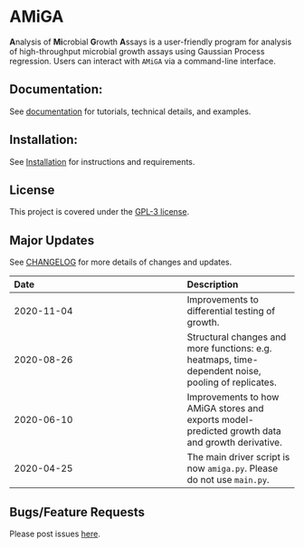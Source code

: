# AMiGA

**A**nalysis of **Mi**crobial **G**rowth **A**ssays is a user-friendly program for analysis of high-throughput microbial growth assays using Gaussian Process regression. Users can interact with `AMiGA` via a command-line interface.

## Documentation:

See [documentation](https://firasmidani.github.io/amiga) for tutorials, technical details, and examples.

## Installation:

See [Installation](https://firasmidani.github.io/amiga/doc/installation.html) for instructions and requirements.

## License

This project is covered under the [GPL-3 license](https://www.gnu.org/licenses/gpl-3.0.en.html).

## Major Updates

See [CHANGELOG](https://github.com/firasmidani/amiga/blob/master/CHANGELOG.md) for more details of changes and updates. 

|<div style="width:290px" style="text-align:left">Date</div>|Description|
|:---|:---|
|<div style="width:290px" style="text-align:left">2020-11-04</div>|Improvements to differential testing of growth.|
|<div style="width:290px" style="text-align:left">2020-08-26</div>|Structural changes and more functions: e.g. heatmaps, time-dependent noise, pooling of replicates.|  
|<div style="width:290px" style="text-align:left">2020-06-10</div>|Improvements to how AMiGA stores and exports model-predicted growth data and growth derivative.|
|<div style="width:290px" style="text-align:left">2020-04-25</div>|The main driver script is now `amiga.py`. Please do not use `main.py`.|
            
## Bugs/Feature Requests

Please post issues [here](https://github.com/firasmidani/amiga/issues).
